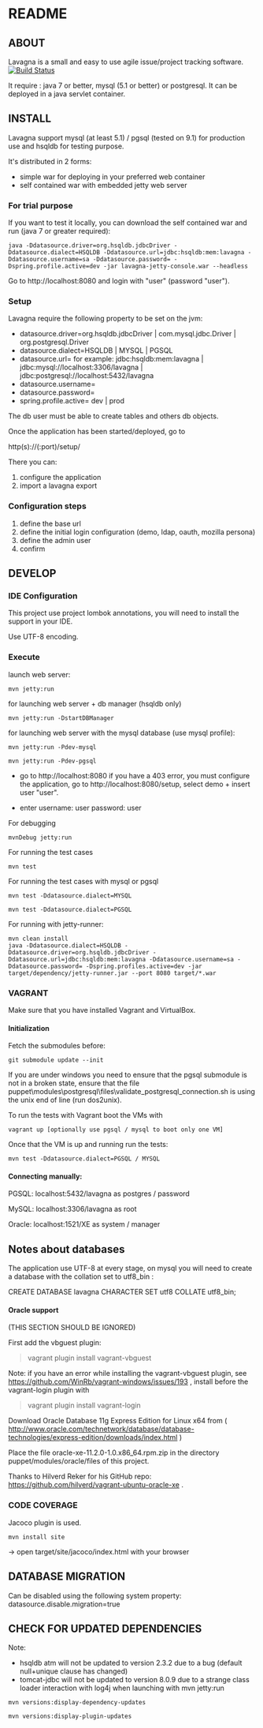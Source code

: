 README
======

## ABOUT ##

Lavagna is a small and easy to use agile issue/project tracking software. [![Build Status](https://travis-ci.org/digitalfondue/lavagna.png?branch=master)](https://travis-ci.org/digitalfondue/lavagna)

It require : java 7 or better, mysql (5.1 or better) or postgresql. It can be deployed in a java servlet container.


## INSTALL ##

Lavagna support mysql (at least 5.1) / pgsql (tested on 9.1) for production use and hsqldb for testing purpose.

It's distributed in 2 forms:

 - simple war for deploying in your preferred web container
 - self contained war with embedded jetty web server
 
### For trial purpose ###

If you want to test it locally, you can download the self contained war and run (java 7 or greater required):

```
java -Ddatasource.driver=org.hsqldb.jdbcDriver -Ddatasource.dialect=HSQLDB -Ddatasource.url=jdbc:hsqldb:mem:lavagna -Ddatasource.username=sa -Ddatasource.password= -Dspring.profile.active=dev -jar lavagna-jetty-console.war --headless
```

Go to http://localhost:8080 and login with "user" (password "user").

### Setup ###

Lavagna require the following property to be set on the jvm:

 - datasource.driver=org.hsqldb.jdbcDriver | com.mysql.jdbc.Driver | org.postgresql.Driver
 - datasource.dialect=HSQLDB | MYSQL | PGSQL
 - datasource.url= for example: jdbc:hsqldb:mem:lavagna | jdbc:mysql://localhost:3306/lavagna | jdbc:postgresql://localhost:5432/lavagna
 - datasource.username=<username>
 - datasource.password=<pwd> 
 - spring.profile.active= dev | prod
 
The db user must be able to create tables and others db objects.

Once the application has been started/deployed, go to 

http(s)://<your deploy>(:port)/setup/

There you can:

1. configure the application
2. import a lavagna export

### Configuration steps ###

1. define the base url
2. define the initial login configuration (demo, ldap, oauth, mozilla persona)
3. define the admin user
4. confirm


## DEVELOP ##

### IDE Configuration ###

This project use project lombok annotations, you will need to install the support in your IDE.

Use UTF-8 encoding.


### Execute ###

launch web server:

```
mvn jetty:run
```

for launching web server + db manager (hsqldb only)

```
mvn jetty:run -DstartDBManager
```

for launching web server with the mysql database (use mysql profile):

```
mvn jetty:run -Pdev-mysql
```
```
mvn jetty:run -Pdev-pgsql
```
- go to http://localhost:8080
  if you have a 403 error, you must configure the application,
  go to http://localhost:8080/setup, select demo + insert user "user".

- enter 
	username: user
	password: user 

For debugging

```
mvnDebug jetty:run
```

For running the test cases

```
mvn test
```

For running the test cases with mysql or pgsql

```
mvn test -Ddatasource.dialect=MYSQL
```
```
mvn test -Ddatasource.dialect=PGSQL
```

For running with jetty-runner:

```
mvn clean install
java -Ddatasource.dialect=HSQLDB -Ddatasource.driver=org.hsqldb.jdbcDriver -Ddatasource.url=jdbc:hsqldb:mem:lavagna -Ddatasource.username=sa -Ddatasource.password= -Dspring.profiles.active=dev -jar target/dependency/jetty-runner.jar --port 8080 target/*.war
```

### VAGRANT ###

Make sure that you have installed Vagrant and VirtualBox.

#### Initialization ####

Fetch the submodules before:

```
git submodule update --init
```

If you are under windows you need to ensure that the pgsql submodule is not in a broken state, 
ensure that the file puppet\modules\postgresql\files\validate_postgresql_connection.sh is using the
unix end of line (run dos2unix).

To run the tests with Vagrant boot the VMs with

```
vagrant up [optionally use pgsql / mysql to boot only one VM]
```

Once that the VM is up and running run the tests:

```
mvn test -Ddatasource.dialect=PGSQL / MYSQL
```


#### Connecting manually: ####
 
PGSQL: localhost:5432/lavagna as postgres / password
 
MySQL: localhost:3306/lavagna as root
 
Oracle: localhost:1521/XE as system / manager

## Notes about databases ##

The application use UTF-8 at every stage, on mysql you will need to create a database with the collation set to utf8_bin :

CREATE DATABASE lavagna CHARACTER SET utf8 COLLATE utf8_bin;




#### Oracle support ####

(THIS SECTION SHOULD BE IGNORED)

First add the vbguest plugin:

> vagrant plugin install vagrant-vbguest

Note: if you have an error while installing the vagrant-vbguest plugin, see https://github.com/WinRb/vagrant-windows/issues/193 , install before the vagrant-login plugin with

> vagrant plugin install vagrant-login


Download Oracle Database 11g Express Edition for Linux x64 from ( http://www.oracle.com/technetwork/database/database-technologies/express-edition/downloads/index.html )

Place the file oracle-xe-11.2.0-1.0.x86_64.rpm.zip in the directory puppet/modules/oracle/files of this project. 

Thanks to Hilverd Reker for his GitHub repo: https://github.com/hilverd/vagrant-ubuntu-oracle-xe .



### CODE COVERAGE ###

Jacoco plugin is used.

```
mvn install site
```

-> open target/site/jacoco/index.html with your browser

## DATABASE MIGRATION ##

Can be disabled using the following system property: datasource.disable.migration=true


## CHECK FOR UPDATED DEPENDENCIES ##

Note: 

- hsqldb atm will not be updated to version 2.3.2 due to a bug 
  (default null+unique clause has changed)
- tomcat-jdbc will not be updated to version 8.0.9 due to a strange 
  class loader interaction with log4j when launching with mvn jetty:run

```
mvn versions:display-dependency-updates
```
```
mvn versions:display-plugin-updates 
```
